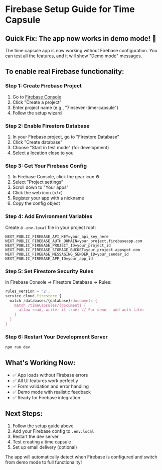 # Firebase Setup Guide for Time Capsule

## Quick Fix: The app now works in demo mode! 🎉

The time capsule app is now working without Firebase configuration. You can test all the features, and it will show "Demo mode" messages.

## To enable real Firebase functionality:

### Step 1: Create Firebase Project
1. Go to [Firebase Console](https://console.firebase.google.com/)
2. Click "Create a project"
3. Enter project name (e.g., "7inseven-time-capsule")
4. Follow the setup wizard

### Step 2: Enable Firestore Database
1. In your Firebase project, go to "Firestore Database"
2. Click "Create database"
3. Choose "Start in test mode" (for development)
4. Select a location close to you

### Step 3: Get Your Firebase Config
1. In Firebase Console, click the gear icon ⚙️
2. Select "Project settings"
3. Scroll down to "Your apps"
4. Click the web icon (</>)
5. Register your app with a nickname
6. Copy the config object

### Step 4: Add Environment Variables
Create a `.env.local` file in your project root:

```env
NEXT_PUBLIC_FIREBASE_API_KEY=your_api_key_here
NEXT_PUBLIC_FIREBASE_AUTH_DOMAIN=your_project.firebaseapp.com
NEXT_PUBLIC_FIREBASE_PROJECT_ID=your_project_id
NEXT_PUBLIC_FIREBASE_STORAGE_BUCKET=your_project.appspot.com
NEXT_PUBLIC_FIREBASE_MESSAGING_SENDER_ID=your_sender_id
NEXT_PUBLIC_FIREBASE_APP_ID=your_app_id
```

### Step 5: Set Firestore Security Rules
In Firebase Console → Firestore Database → Rules:

```javascript
rules_version = '2';
service cloud.firestore {
  match /databases/{database}/documents {
    match /timeCapsules/{document} {
      allow read, write: if true; // For demo - add auth later
    }
  }
}
```

### Step 6: Restart Your Development Server
```bash
npm run dev
```

## What's Working Now:
- ✅ App loads without Firebase errors
- ✅ All UI features work perfectly
- ✅ Form validation and error handling
- ✅ Demo mode with realistic feedback
- ✅ Ready for Firebase integration

## Next Steps:
1. Follow the setup guide above
2. Add your Firebase config to `.env.local`
3. Restart the dev server
4. Test creating a time capsule
5. Set up email delivery (optional)

The app will automatically detect when Firebase is configured and switch from demo mode to full functionality! 